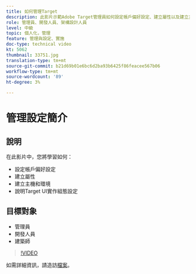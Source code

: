 ```yaml
---
title: 如何管理Target
description: 此影片示範Adobe Target管理員如何設定帳戶偏好設定、建立屬性以及建立主機與環境。 瞭解如何說明Target UI實作組態設定。
role: 管理員、開發人員、架構設計人員
level: 中級
topic: 個人化，管理
feature: 管理與設定、實施
doc-type: technical video
kt: 5062
thumbnail: 33751.jpg
translation-type: tm+mt
source-git-commit: b21d69b01e6bc6d2ba93b6425f86feacee567b06
workflow-type: tm+mt
source-wordcount: '89'
ht-degree: 3%

---
```



# 管理設定簡介

## 說明

在此影片中，您將學習如何：

* 設定帳戶偏好設定
* 建立屬性
* 建立主機和環境
* 說明Target UI實作組態設定

## 目標對象

* 管理員
* 開發人員
* 建築師

>[!VIDEO](https://video.tv.adobe.com/v/33751/?quality=12)

如需詳細資訊，請造訪[檔案](https://docs.adobe.com/content/help/en/target/using/administer/administrating-target.html)。
